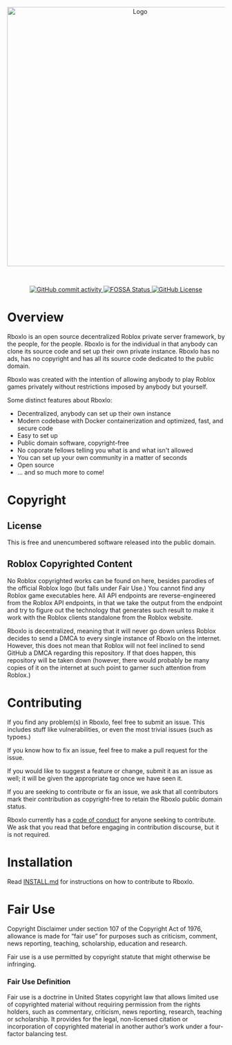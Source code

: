 <p align="center">
<img src="https://github.com/lighterlightbulb/Rboxlo/raw/master/Branding/Main/Big.png" alt="Logo" width="600">
<br>
</p>
<br>
<p align="center">

<a href="https://github.com/lighterlightbulb/Rboxlo/commits/master">
	<img src="https://img.shields.io/github/commit-activity/m/lighterlightbulb/Rboxlo" alt="GitHub commit activity">
</a>

<a href="https://app.fossa.io/projects/git%2Bgithub.com%2Flighterlightbulb%2FRboxlo?ref=badge_shield">
	<img src="https://app.fossa.io/api/projects/git%2Bgithub.com%2Flighterlightbulb%2FRboxlo.svg?type=shield" alt="FOSSA Status">
</a>

<a href="https://github.com/lighterlightbulb/Rboxlo/blob/master/LICENSE">
	<img src="https://img.shields.io/github/license/lighterlightbulb/Rboxlo" alt="GitHub License">
</a>

</p>

# Overview
Rboxlo is an open source decentralized Roblox private server framework, by the people, for the people. Rboxlo is for the individual in that anybody can clone its source code and set up their own private instance. Rboxlo has no ads, has no copyright and has all its source code dedicated to the public domain.

Rboxlo was created with the intention of allowing anybody to play Roblox games privately without restrictions imposed by anybody but yourself.

Some distinct features about Rboxlo:
- Decentralized, anybody can set up their own instance
- Modern codebase with Docker containerization and optimized, fast, and secure code
- Easy to set up
- Public domain software, copyright-free
- No coporate fellows telling you what is and what isn't allowed
- You can set up your own community in a matter of seconds
- Open source
- ... and so much more to come!

# Copyright
## License
This is free and unencumbered software released into the public domain.

## Roblox Copyrighted Content
No Roblox copyrighted works can be found on here, besides parodies of the official Roblox logo (but falls under Fair Use.) You cannot find any Roblox game executables here. All API endpoints are reverse-engineered from the Roblox API endpoints, in that we take the output from the endpoint and try to figure out the technology that generates such result to make it work with the Roblox clients standalone from the Roblox website.

Rboxlo is decentralized, meaning that it will never go down unless Roblox decides to send a DMCA to every single instance of Rboxlo on the internet. However, this does not mean that Roblox will not feel inclined to send GitHub a DMCA regarding this repository. If that does happen, this repository will be taken down (however, there would probably be many copies of it on the internet at such point to garner such attention from Roblox.)

# Contributing
If you find any problem(s) in Rboxlo, feel free to submit an issue. This includes stuff like vulnerabilities, or even the most trivial issues (such as typoes.)

If you know how to fix an issue, feel free to make a pull request for the issue.

If you would like to suggest a feature or change, submit it as an issue as well; it will be given the appropriate tag once we have seen it.

If you are seeking to contribute or fix an issue, we ask that all contributors mark their contribution as copyright-free to retain the Rboxlo public domain status.

Rboxlo currently has a [code of conduct](https://github.com/lighterlightbulb/Rboxlo/blob/master/CODE_OF_CONDUCT.md) for anyone seeking to contribute. We ask that you read that before engaging in contribution discourse, but it is not required.

# Installation
Read [INSTALL.md](https://github.com/lighterlightbulb/Rboxlo/blob/master/INSTALL.md) for instructions on how to contribute to Rboxlo.

# Fair Use
Copyright Disclaimer under section 107 of the Copyright Act of 1976, allowance is made for “fair use” for purposes such as criticism, comment, news reporting, teaching, scholarship, education and research.

Fair use is a use permitted by copyright statute that might otherwise be infringing.

### Fair Use Definition

Fair use is a doctrine in United States copyright law that allows limited use of copyrighted material without requiring permission from the rights holders, such as commentary, criticism, news reporting, research, teaching or scholarship. It provides for the legal, non-licensed citation or incorporation of copyrighted material in another author’s work under a four-factor balancing test.